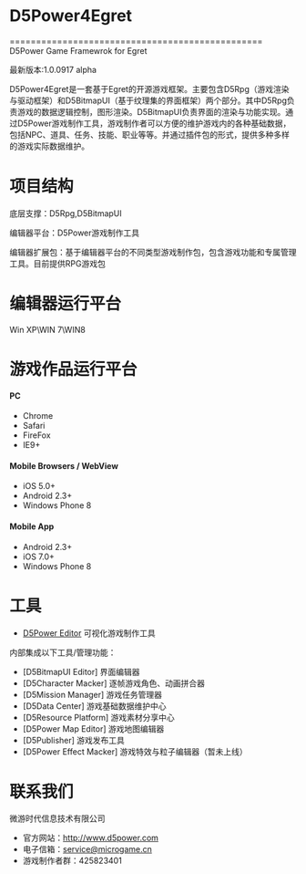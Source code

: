 # D5Power4Egret
================================================
D5Power Game Framewrok for Egret

最新版本:1.0.0917 alpha

D5Power4Egret是一套基于Egret的开源游戏框架。主要包含D5Rpg（游戏渲染与驱动框架）和D5BitmapUI（基于纹理集的界面框架）两个部分。其中D5Rpg负责游戏的数据逻辑控制，图形渲染。D5BitmapUI负责界面的渲染与功能实现。通过D5Power游戏制作工具，游戏制作者可以方便的维护游戏内的各种基础数据，包括NPC、道具、任务、技能、职业等等。并通过插件包的形式，提供多种多样的游戏实际数据维护。

项目结构
================================================

底层支撑：D5Rpg,D5BitmapUI

编辑器平台：D5Power游戏制作工具

编辑器扩展包：基于编辑器平台的不同类型游戏制作包，包含游戏功能和专属管理工具。目前提供RPG游戏包


编辑器运行平台
================================================

Win XP\WIN 7\WIN8


游戏作品运行平台
================================================

#### PC
* Chrome
* Safari
* FireFox
* IE9+

#### Mobile Browsers / WebView
* iOS 5.0+
* Android 2.3+
* Windows Phone 8

#### Mobile App
* Android 2.3+
* iOS 7.0+
* Windows Phone 8

工具
================================================
* [D5Power Editor](http://www.d5power.com/download/D5Power4Egret.exe) 可视化游戏制作工具

内部集成以下工具/管理功能：
* [D5BitmapUI Editor] 界面编辑器
* [D5Character Macker] 逐帧游戏角色、动画拼合器
* [D5Mission Manager] 游戏任务管理器
* [D5Data Center] 游戏基础数据维护中心
* [D5Resource Platform] 游戏素材分享中心
* [D5Power Map Editor] 游戏地图编辑器
* [D5Publisher] 游戏发布工具
* [D5Power Effect Macker] 游戏特效与粒子编辑器（暂未上线）


联系我们
================================================

微游时代信息技术有限公司

* 官方网站：http://www.d5power.com
* 电子信箱：service@microgame.cn
* 游戏制作者群：425823401

